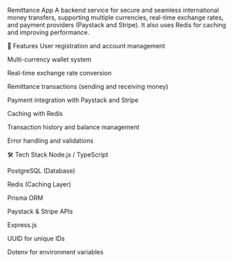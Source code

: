 Remittance App
A backend service for secure and seamless international money transfers, supporting multiple currencies, real-time exchange rates, and payment providers (Paystack and Stripe).
It also uses Redis for caching and improving performance.

🚀 Features
User registration and account management

Multi-currency wallet system

Real-time exchange rate conversion

Remittance transactions (sending and receiving money)

Payment integration with Paystack and Stripe

Caching with Redis

Transaction history and balance management

Error handling and validations

🛠 Tech Stack
Node.js / TypeScript

PostgreSQL (Database)

Redis (Caching Layer)

Prisma ORM

Paystack & Stripe APIs

Express.js

UUID for unique IDs

Dotenv for environment variables
